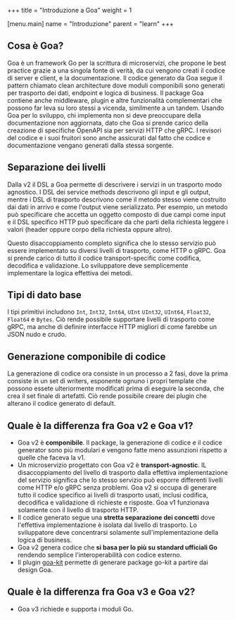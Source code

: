 +++
title = "Introduzione a Goa"
weight = 1

[menu.main]
name = "Introduzione"
parent = "learn"
+++

## Cosa è Goa?

Goa è un framework Go per la scrittura di microservizi, che propone le best 
practice grazie a una singola fonte di verità, da cui vengono creati il codice
di server e client, e la documentazione. Il codice generato da Goa segue il 
pattern chiamato clean architecture dove moduli componibili sono generati per
trasporto dei dati, endpoint e logica di business. Il package Goa contiene
anche middleware, plugin e altre funzionalità complementari che possono far
leva su loro stessi a vicenda, similmente a un tandem. Usando Goa per lo 
sviluppo, chi implementa non si deve preoccupare della documentazione non 
aggiornata, dato che Goa si prende carico della creazione di specifiche
OpenAPI sia per servizi HTTP che gRPC. I revisori del codice e i suoi
fruitori sono anche assicurati dal fatto che codice e documentazione 
vengano generati dalla stessa sorgente.

## Separazione dei livelli

Dalla v2 il DSL a Goa permette di descrivere i servizi in un trasporto
modo agnostico.
I DSL dei service methods descrivono gli input e gli output, mentre i DSL
di trasporto descrivono come il metodo stesso viene costruito dai dati in arrivo
e come l'output viene serializzato.
Per esempio, un metodo può specificare che accetta un oggetto composto di due
campi come input e il DSL specifico HTTP può specificare da che parti della 
richiesta leggere i valori (header oppure corpo della richiesta oppure altro).

Questo disaccoppiamento completo significa che lo stesso servizio può essere 
implementato su diversi livelli di trasporto, come HTTP o gRPC. Goa si prende
carico di tutto il codice transport-specific come codifica, decodifica e 
validazione. Lo sviluppatore deve semplicemente implementare la logica 
effettiva dei metodi.

## Tipi di dato base

I tipi primitivi includono `Int`, `Int32`, `Int64`, `UInt` `UInt32`, `UInt64`,
`Float32`, `Float64` e `Bytes`. Ciò rende possibile supportare livelli di trasporto
come gRPC, ma anche di definire interfacce HTTP migliori di come farebbe un JSON 
nudo e crudo.

## Generazione componibile di codice

La generazione di codice ora consiste in un processo a 2 fasi, dove la prima
consiste in un set di writers, esponente ognuno i propri template che possono 
essete ulteriormente modificati prima di eseguire la seconda, che crea il set
finale di artefatti. Ciò rende possibile creare dei plugin che alterano il 
codice generato di default.

## Quale è la differenza fra Goa v2 e Goa v1?

* Goa v2 è **componibile**. Il package, la generazione di codice e il codice
  generator sono più modulari e vengono fatte meno assunzioni rispetto a quelle
  che faceva la v1.
* Un microservizio progettato con Goa v2 è **transport-agnostic**. IL disaccoppiamento
  del livello di trasporto dalla effettiva implementazione del servizio significa che
  lo stesso servizio può esporre differenti livelli come HTTP e/o gRPC senza problemi.
  Goa v2 si occupa di generare tutto il codice specifico ai livelli di trasporto
  usati, inclusi codifica, decodifica e validazione di richieste e risposte. Goa
  v1 funzionava solamente con il livello di trasporto HTTP.
* Il codice generato segue una **stretta separazione dei concetti** dove l'effettiva
  implementazione è isolata dal livello di trasporto. Lo sviluppatore deve
  concentrarsi solamente sull'implementazione della logica di business.
* Goa v2 genera codice che **si basa per lo più su standard ufficiali Go**
  rendendo semplice l'interoperabilità con codice esterno.
* Il plugin [goa-kit](https://github.com/goadesign/plugins/tree/v3/goakit) permette di
  generare package go-kit a partire dai design Goa.

## Quale è la differenza fra Goa v3 e Goa v2?

* Goa v3 richiede e supporta i moduli Go.